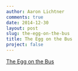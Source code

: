 ```yaml
---
author: Aaron Lichtner
comments: true
date: 2014-12-30 
layout: post
slug: the-egg-on-the-bus
title: The Egg on the Bus
project: false
---
```




[The Egg on the Bus](https://medium.com/@SeattleFreezer/c3277adbceff)
